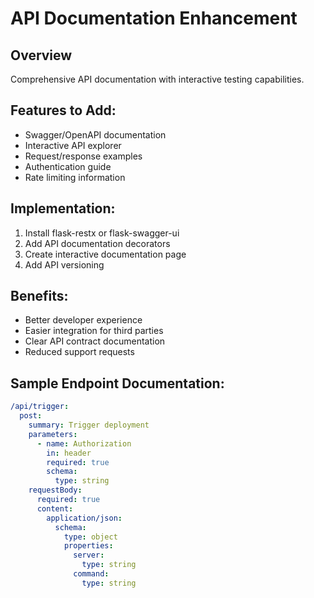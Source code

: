 # API Documentation Enhancement

## Overview
Comprehensive API documentation with interactive testing capabilities.

## Features to Add:
- Swagger/OpenAPI documentation
- Interactive API explorer
- Request/response examples
- Authentication guide
- Rate limiting information

## Implementation:
1. Install flask-restx or flask-swagger-ui
2. Add API documentation decorators
3. Create interactive documentation page
4. Add API versioning

## Benefits:
- Better developer experience
- Easier integration for third parties
- Clear API contract documentation
- Reduced support requests

## Sample Endpoint Documentation:
```yaml
/api/trigger:
  post:
    summary: Trigger deployment
    parameters:
      - name: Authorization
        in: header
        required: true
        schema:
          type: string
    requestBody:
      required: true
      content:
        application/json:
          schema:
            type: object
            properties:
              server:
                type: string
              command:
                type: string
```
